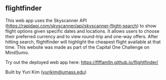 ## flightfinder
This web app uses the Skyscanner API (https://rapidapi.com/skyscanner/api/skyscanner-flight-search) to show flight options given specific dates and locations. It allows users to choose their preferred currency and to view round-trip and one-way offers. After hitting search, flightfinder will highlight the cheapest flight available at that time. This website was made as part of the Capital One Challenge on MindSumo.

Try out the deployed web app here: https://flffamlln.github.io/flightfinder/

Built by Yuri Kim (yurikim@umass.edu)
